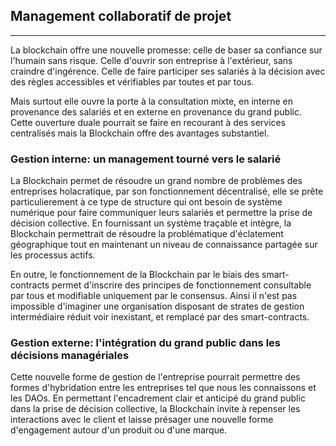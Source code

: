 ## Management collaboratif de projet
---

La blockchain offre une nouvelle promesse: celle de baser sa confiance sur l'humain sans risque. Celle d'ouvrir son entreprise à l'extérieur, sans craindre d'ingérence. Celle de faire participer ses salariés à la décision avec des règles accessibles et vérifiables par toutes et par tous.

Mais surtout elle ouvre la porte à la consultation mixte, en interne en provenance des salariés et en externe en provenance du grand public. Cette ouverture duale pourrait se faire en recourant à des services centralisés mais la Blockchain offre des avantages substantiel.


### Gestion interne: un management tourné vers le salarié
La Blockchain permet de résoudre un grand nombre de problèmes des entreprises holacratique, par son fonctionnement décentralisé, elle se prête particulierement à ce type de structure qui ont besoin de système numérique pour faire communiquer leurs salariés et permettre la prise de décision collective. En fournissant un système traçable et intègre, la Blockchain permettrait de résoudre la problématique d'éclatement géographique tout en maintenant un niveau de connaissance partagée sur les processus actifs.

En outre, le fonctionnement de la Blockchain par le biais des smart-contracts permet d'inscrire des principes de fonctionnement consultable par tous et modifiable uniquement par le consensus. Ainsi il n'est pas impossible d'imaginer une organisation disposant de strates de gestion intermédiaire réduit voir inexistant, et remplacé par des smart-contracts.

### Gestion externe: l'intégration du grand public dans les décisions managériales
Cette nouvelle forme de gestion de l'entreprise pourrait permettre des formes d'hybridation entre les entreprises tel que nous les connaissons et les DAOs. En permettant l'encadrement clair et anticipé du grand public dans la prise de décision collective, la Blockchain invite à repenser les interactions avec le client et laisse présager une nouvelle forme d'engagement autour d'un produit ou d'une marque.
